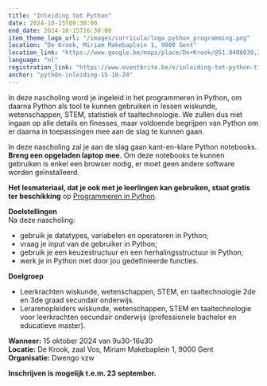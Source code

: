 ```yaml
---
title: "Inleiding tot Python"
date: 2024-10-15T09:30:00
end_date: 2024-10-15T16:30:00
item_theme_logo_url: "/images/curricula/logo_python_programming.png"
location: "De Krook, Miriam Makebaplein 1, 9000 Gent"
location_link: "https://www.google.be/maps/place/De+Krook/@51.0486039,3.7264986,17z/data=!3m1!4b1!4m6!3m5!1s0x47c3714effffffff:0x9b1a2c7f1cb8c825!8m2!3d51.0486039!4d3.7286873!16s%2Fg%2F1hc0gcm5l"
language: "nl"
registration_link: "https://www.eventbrite.be/e/inleiding-tot-python-tickets-998615645277"
anchor: "pyth0n-inleiding-15-10-24"
---
```


In deze nascholing word je ingeleid in het programmeren in Python, om daarna Python als tool te kunnen gebruiken in lessen wiskunde, wetenschappen, STEM, statistiek of taaltechnologie.
We zullen dus niet ingaan op alle details en finesses, maar voldoende begrijpen van Python om er daarna in toepassingen mee aan de slag te kunnen gaan.   

In deze nascholing zal je aan de slag gaan kant-en-klare Python notebooks. **Breng een opgeladen laptop mee.**
Om deze notebooks te kunnen gebruiken is enkel een browser nodig, er moet geen andere software worden geïnstalleerd.

**Het lesmateriaal, dat je ook met je leerlingen kan gebruiken, staat gratis ter beschikking** op [Programmeren in Python](https://dwengo.org/python).

**Doelstellingen**<br>
Na deze nascholing:<br>
- gebruik je datatypes, variabelen en operatoren in Python;
- vraag je input van de gebruiker in Python;
- gebruik je een keuzestructuur en een herhalingsstructuur in Python;
- werk je in Python met door jou gedefinieerde functies.

**Doelgroep**<br>
- Leerkrachten wiskunde, wetenschappen, STEM, en taaltechnologie 2de en 3de graad secundair onderwijs.<br>
- Lerarenopleiders wiskunde, wetenschappen, STEM en taaltechnologie voor leerkrachten secundair onderwijs (professionele bachelor en educatieve master).<br>

**Wanneer:** 15 oktober 2024 van 9u30-16u30<br>
**Locatie:** De Krook, zaal Vos, Miriam Makebaplein 1, 9000 Gent<br>
**Organisatie:** Dwengo vzw

**Inschrijven is mogelijk t.e.m. 23 september.**
